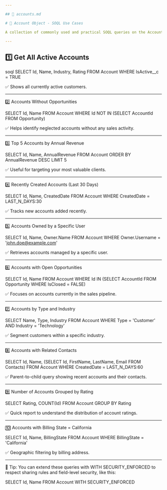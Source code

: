 ```yaml
---

## 📄 accounts.md 

# 📁 Account Object - SOQL Use Cases

A collection of commonly used and practical SOQL queries on the Account object in Salesforce. These queries help admins, developers, and analysts retrieve insightful data.

---
```


## 1️⃣ Get All Active Accounts

soql
SELECT Id, Name, Industry, Rating 
FROM Account 
WHERE IsActive__c = TRUE

✅ Shows all currently active customers.


---

2️⃣ Accounts Without Opportunities

SELECT Id, Name 
FROM Account 
WHERE Id NOT IN (SELECT AccountId FROM Opportunity)

✅ Helps identify neglected accounts without any sales activity.


---

3️⃣ Top 5 Accounts by Annual Revenue

SELECT Id, Name, AnnualRevenue 
FROM Account 
ORDER BY AnnualRevenue DESC 
LIMIT 5

✅ Useful for targeting your most valuable clients.


---

4️⃣ Recently Created Accounts (Last 30 Days)

SELECT Id, Name, CreatedDate 
FROM Account 
WHERE CreatedDate = LAST_N_DAYS:30

✅ Tracks new accounts added recently.


---

5️⃣ Accounts Owned by a Specific User

SELECT Id, Name, Owner.Name 
FROM Account 
WHERE Owner.Username = 'john.doe@example.com'

✅ Retrieves accounts managed by a specific user.


---

6️⃣ Accounts with Open Opportunities

SELECT Id, Name 
FROM Account 
WHERE Id IN (SELECT AccountId FROM Opportunity WHERE IsClosed = FALSE)

✅ Focuses on accounts currently in the sales pipeline.


---

7️⃣ Accounts by Type and Industry

SELECT Name, Type, Industry 
FROM Account 
WHERE Type = 'Customer' AND Industry = 'Technology'

✅ Segment customers within a specific industry.


---

8️⃣ Accounts with Related Contacts

SELECT Id, Name, (SELECT Id, FirstName, LastName, Email FROM Contacts) 
FROM Account 
WHERE CreatedDate = LAST_N_DAYS:60

✅ Parent-to-child query showing recent accounts and their contacts.


---

9️⃣ Number of Accounts Grouped by Rating

SELECT Rating, COUNT(Id) 
FROM Account 
GROUP BY Rating

✅ Quick report to understand the distribution of account ratings.


---

🔟 Accounts with Billing State = California

SELECT Id, Name, BillingState 
FROM Account 
WHERE BillingState = 'California'

✅ Geographic filtering by billing address.


---

🧠 Tip: You can extend these queries with WITH SECURITY_ENFORCED to respect sharing rules and field-level security, like this:

SELECT Id, Name FROM Account WITH SECURITY_ENFORCED
